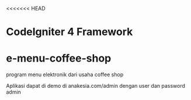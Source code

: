 <<<<<<< HEAD
# CodeIgniter 4 Framework

# e-menu-coffee-shop
program menu elektronik dari usaha coffee shop

Aplikasi dapat di demo di anakesia.com/admin dengan user dan password admin
